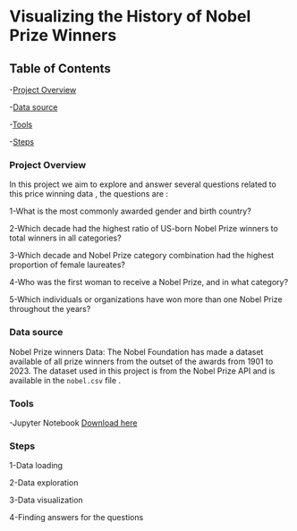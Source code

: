 # Visualizing the History of Nobel Prize Winners

## Table of Contents

 -[Project Overview](#Project-Overview)
 
 -[Data source](#Data-source)
 
 -[Tools](#Tools)
 
 -[Steps](#Steps)
 
### Project Overview

In this project we aim to explore and answer several questions related to this price winning data , the questions are :

1-What is the most commonly awarded gender and birth country?

2-Which decade had the highest ratio of US-born Nobel Prize winners to total winners in all categories?

3-Which decade and Nobel Prize category combination had the highest proportion of female laureates?

4-Who was the first woman to receive a Nobel Prize, and in what category?

5-Which individuals or organizations have won more than one Nobel Prize throughout the years?

### Data source 

Nobel Prize winners Data: The Nobel Foundation has made a dataset available of all prize winners from the outset of the awards from 1901 to 2023. The dataset used in this project is from the Nobel Prize API and is available in the `nobel.csv` file .
### Tools

-Jupyter Notebook [Download here](https://www.anaconda.com/download/)

### Steps

1-Data loading

2-Data exploration

3-Data visualization

4-Finding answers for the questions

